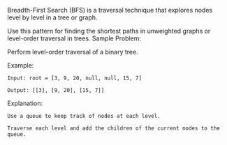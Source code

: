 Breadth-First Search (BFS) is a traversal technique that explores nodes level by level in a tree or graph.

Use this pattern for finding the shortest paths in unweighted graphs or level-order traversal in trees.
Sample Problem:

Perform level-order traversal of a binary tree.

Example:

    Input: root = [3, 9, 20, null, null, 15, 7]

    Output: [[3], [9, 20], [15, 7]]

Explanation:

    Use a queue to keep track of nodes at each level.

    Traverse each level and add the children of the current nodes to the queue.
